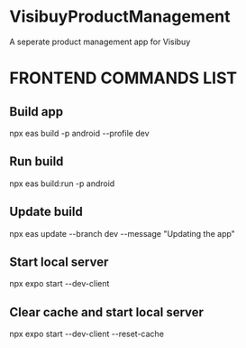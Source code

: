 # VisibuyProductManagement
A seperate product management app for Visibuy

# FRONTEND COMMANDS LIST
## Build app
npx eas build -p android --profile dev

## Run build
npx eas build:run -p android

## Update build
npx eas update --branch dev --message "Updating the app"

## Start local server
npx expo start --dev-client

## Clear cache and start local server
npx expo start --dev-client --reset-cache
